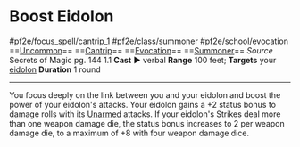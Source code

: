# Boost Eidolon
#pf2e/focus_spell/cantrip_1 #pf2e/class/summoner #pf2e/school/evocation 
==[Uncommon](../../../rules/traits/uncommon.md)== ==[Cantrip](../../../rules/traits/cantrip.md)== ==[Evocation](../../../rules/traits/evocation.md)== ==[Summoner](../../../Traits/Summoner.md)==
*Source* Secrets of Magic pg. 144 1.1
**Cast** ► verbal
**Range** 100 feet; **Targets** your [eidolon](../../../Bestiary/Companions/Eidolons/Eidolons.md)
**Duration** 1 round

---
You focus deeply on the link between you and your eidolon and boost the power of your eidolon's attacks. Your eidolon gains a +2 status bonus to damage rolls with its [Unarmed](../../../rules/traits/unarmed.md) attacks. If your eidolon's Strikes deal more than one weapon damage die, the status bonus increases to 2 per weapon damage die, to a maximum of +8 with four weapon damage dice.